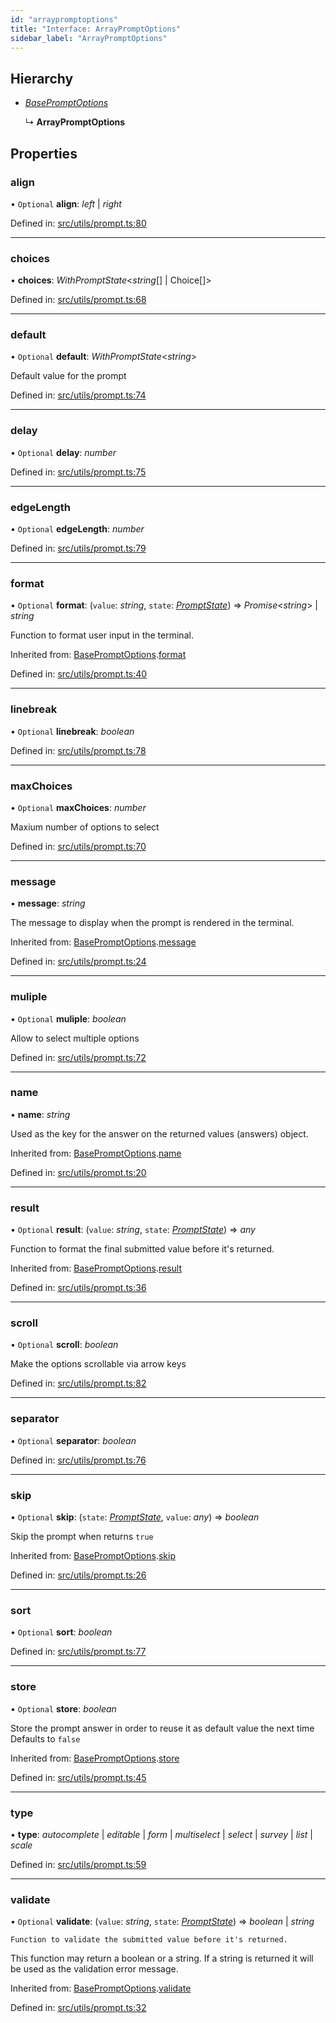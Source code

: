 ```yaml
---
id: "arraypromptoptions"
title: "Interface: ArrayPromptOptions"
sidebar_label: "ArrayPromptOptions"
---
```


## Hierarchy

* [*BasePromptOptions*](basepromptoptions.md)

  ↳ **ArrayPromptOptions**

## Properties

### align

• `Optional` **align**: *left* \| *right*

Defined in: [src/utils/prompt.ts:80](https://github.com/saojs/sao/blob/7f66560/src/utils/prompt.ts#L80)

___

### choices

• **choices**: *WithPromptState*<*string*[] \| Choice[]\>

Defined in: [src/utils/prompt.ts:68](https://github.com/saojs/sao/blob/7f66560/src/utils/prompt.ts#L68)

___

### default

• `Optional` **default**: *WithPromptState*<*string*\>

Default value for the prompt

Defined in: [src/utils/prompt.ts:74](https://github.com/saojs/sao/blob/7f66560/src/utils/prompt.ts#L74)

___

### delay

• `Optional` **delay**: *number*

Defined in: [src/utils/prompt.ts:75](https://github.com/saojs/sao/blob/7f66560/src/utils/prompt.ts#L75)

___

### edgeLength

• `Optional` **edgeLength**: *number*

Defined in: [src/utils/prompt.ts:79](https://github.com/saojs/sao/blob/7f66560/src/utils/prompt.ts#L79)

___

### format

• `Optional` **format**: (`value`: *string*, `state`: [*PromptState*](promptstate.md)) => *Promise*<*string*\> \| *string*

Function to format user input in the terminal.

Inherited from: [BasePromptOptions](basepromptoptions.md).[format](basepromptoptions.md#format)

Defined in: [src/utils/prompt.ts:40](https://github.com/saojs/sao/blob/7f66560/src/utils/prompt.ts#L40)

___

### linebreak

• `Optional` **linebreak**: *boolean*

Defined in: [src/utils/prompt.ts:78](https://github.com/saojs/sao/blob/7f66560/src/utils/prompt.ts#L78)

___

### maxChoices

• `Optional` **maxChoices**: *number*

Maxium number of options to select

Defined in: [src/utils/prompt.ts:70](https://github.com/saojs/sao/blob/7f66560/src/utils/prompt.ts#L70)

___

### message

• **message**: *string*

The message to display when the prompt is rendered in the terminal.

Inherited from: [BasePromptOptions](basepromptoptions.md).[message](basepromptoptions.md#message)

Defined in: [src/utils/prompt.ts:24](https://github.com/saojs/sao/blob/7f66560/src/utils/prompt.ts#L24)

___

### muliple

• `Optional` **muliple**: *boolean*

Allow to select multiple options

Defined in: [src/utils/prompt.ts:72](https://github.com/saojs/sao/blob/7f66560/src/utils/prompt.ts#L72)

___

### name

• **name**: *string*

Used as the key for the answer on the returned values (answers) object.

Inherited from: [BasePromptOptions](basepromptoptions.md).[name](basepromptoptions.md#name)

Defined in: [src/utils/prompt.ts:20](https://github.com/saojs/sao/blob/7f66560/src/utils/prompt.ts#L20)

___

### result

• `Optional` **result**: (`value`: *string*, `state`: [*PromptState*](promptstate.md)) => *any*

Function to format the final submitted value before it's returned.

Inherited from: [BasePromptOptions](basepromptoptions.md).[result](basepromptoptions.md#result)

Defined in: [src/utils/prompt.ts:36](https://github.com/saojs/sao/blob/7f66560/src/utils/prompt.ts#L36)

___

### scroll

• `Optional` **scroll**: *boolean*

Make the options scrollable via arrow keys

Defined in: [src/utils/prompt.ts:82](https://github.com/saojs/sao/blob/7f66560/src/utils/prompt.ts#L82)

___

### separator

• `Optional` **separator**: *boolean*

Defined in: [src/utils/prompt.ts:76](https://github.com/saojs/sao/blob/7f66560/src/utils/prompt.ts#L76)

___

### skip

• `Optional` **skip**: (`state`: [*PromptState*](promptstate.md), `value`: *any*) => *boolean*

Skip the prompt when returns `true`

Inherited from: [BasePromptOptions](basepromptoptions.md).[skip](basepromptoptions.md#skip)

Defined in: [src/utils/prompt.ts:26](https://github.com/saojs/sao/blob/7f66560/src/utils/prompt.ts#L26)

___

### sort

• `Optional` **sort**: *boolean*

Defined in: [src/utils/prompt.ts:77](https://github.com/saojs/sao/blob/7f66560/src/utils/prompt.ts#L77)

___

### store

• `Optional` **store**: *boolean*

Store the prompt answer in order to reuse it as default value the next time
Defaults to `false`

Inherited from: [BasePromptOptions](basepromptoptions.md).[store](basepromptoptions.md#store)

Defined in: [src/utils/prompt.ts:45](https://github.com/saojs/sao/blob/7f66560/src/utils/prompt.ts#L45)

___

### type

• **type**: *autocomplete* \| *editable* \| *form* \| *multiselect* \| *select* \| *survey* \| *list* \| *scale*

Defined in: [src/utils/prompt.ts:59](https://github.com/saojs/sao/blob/7f66560/src/utils/prompt.ts#L59)

___

### validate

• `Optional` **validate**: (`value`: *string*, `state`: [*PromptState*](promptstate.md)) => *boolean* \| *string*

	Function to validate the submitted value before it's returned.
 This function may return a boolean or a string.
 If a string is returned it will be used as the validation error message.

Inherited from: [BasePromptOptions](basepromptoptions.md).[validate](basepromptoptions.md#validate)

Defined in: [src/utils/prompt.ts:32](https://github.com/saojs/sao/blob/7f66560/src/utils/prompt.ts#L32)
